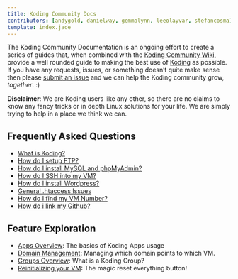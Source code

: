 ```yaml
---
title: Koding Community Docs
contributors: [andygold, danielway, gemmalynn, leeolayvar, stefancosma]
template: index.jade
---
```



The Koding Community Documentation is an ongoing effort to create a series
of guides that, when combined with the
[Koding Community Wiki](https://github.com/koding/docs/wiki),
provide a well rounded guide to making the best use of
[Koding](https://koding.com) as possible.
If you have any requests, issues, or something doesn’t quite make sense
then please
[submit an issue](https://github.com/koding/docs/issues/new)
and we can help the Koding community grow, *together*. :)


**Disclaimer**: We are Koding users like any other, so there are no claims to
know any fancy tricks or in depth Linux solutions for your life. We are
simply trying to help in a place we think we can.




## Frequently Asked Questions

- [What is Koding?](guides/koding-overview/)
- [How do I setup FTP?](guides/setting-up-ftp/)
- [How do I install MySQL and phpMyAdmin?](guides/installing-mysql-phpmyadmin/)
- [How do I SSH into my VM?](guides/ssh-into-your-vm/)
- [How do I install Wordpress?](guides/installing-wordpress/)
- [General .htaccess Issues](guides/general-htaccess/)
- [How do I find my VM Number?](guides/find-your-vm-number/)
- [How do i link my Github?](guides/linking-github/)



## Feature Exploration

- [Apps Overview](guides/apps-overview/): The basics of Koding Apps usage
- [Domain Management](guides/domain-management/): Managing which domain points to which VM.
- [Groups Overview](guides/groups-overview/): What is a Koding Group?
- [Reinitializing your VM](guides/reinitializing-your-vm/): The magic reset everything button!

